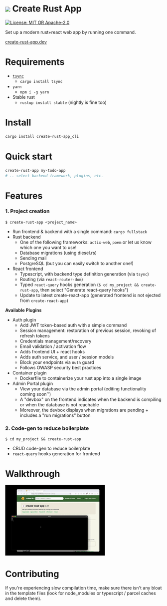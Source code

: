 # <img src="https://user-images.githubusercontent.com/4259838/150465966-7ac954d1-9f0c-48d4-a37a-10543b3bbfe1.png" height="40px"> Create Rust App

<a href="https://crates.io/crates/create-rust-app"><img src="https://img.shields.io/crates/v/create-rust-app.svg?style=for-the-badge" height="20" alt="License: MIT OR Apache-2.0" /></a>

Set up a modern rust+react web app by running one command.

[create-rust-app.dev](https://create-rust-app.dev)

# Requirements

- [`tsync`](https://github.com/Wulf/tsync)
  - ```cargo install tsync```
- `yarn`
  - ```npm i -g yarn```
- Stable rust
  - ```rustup install stable``` (nightly is fine too)

# Install

```sh
cargo install create-rust-app_cli
```

# Quick start

```sh
create-rust-app my-todo-app
# .. select backend framework, plugins, etc.
```

<!-- Temporarily-disabled feature

```
# Code-gen resources for your project
cd ./my-todo-app
create-rust-app
# .. select resource type / properties
```
-->

# Features

### 1. Project creation
```
$ create-rust-app <project_name>
```

  - Run frontend & backend with a single command: `cargo fullstack`
  - Rust backend
    - One of the following frameworks: `actix-web`, `poem` or let us know which one you want to use!
    - Database migrations (using diesel.rs)
    - Sending mail
    - PostgreSQL (but you can easily switch to another one!)
  - React frontend
    - Typescript, with backend type definition generation (via `tsync`)
    - Routing (via `react-router-dom`)
    - Typed `react-query` hooks generation (`$ cd my_project && create-rust-app`, then select "Generate react-query hooks")
    - Update to latest create-react-app (generated frontend is not ejected from `create-react-app`)

**Available Plugins**

- Auth plugin
  - Add JWT token-based auth with a simple command
  - Session management: restoration of previous session, revoking of refresh tokens
  - Credentials management/recovery
  - Email validation / activation flow
  - Adds frontend UI + react hooks
  - Adds auth service, and user / session models
  - Block your endpoints via `Auth` guard
  - Follows OWASP security best practices
- Container plugin
  - Dockerfile to containerize your rust app into a single image
- Admin Portal plugin
  - View your database via the admin portal (editing functionality coming soon™)
  - A "devbox" on the frontend indicates when the backend is compiling or when the database is not reachable
  - Moreover, the devbox displays when migrations are pending + includes a "run migrations" button

### 2. Code-gen to reduce boilerplate
```
$ cd my_project && create-rust-app
```
  - CRUD code-gen to reduce boilerplate
  - `react-query` hooks generation for frontend

# Walkthrough

[![Gif](docs/create-rust-app-v2.gif)](https://github.com/Wulf/create-rust-app/blob/main/docs/create-rust-app-v2.mp4)

# Contributing

If you're experiencing slow compilation time, make sure there isn't any bloat in the template files (look for node_modules or typescript / parcel caches and delete them).